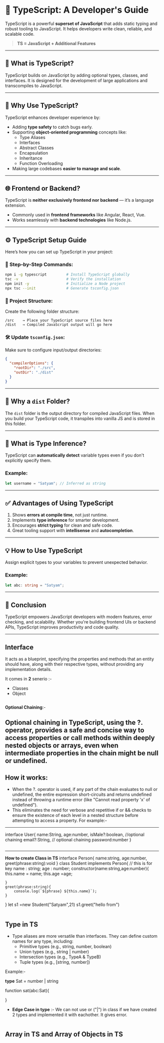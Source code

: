 
# 🌟 TypeScript: A Developer's Guide

TypeScript is a powerful **superset of JavaScript** that adds static typing and robust tooling to JavaScript. It helps developers write clean, reliable, and scalable code.

> **TS = JavaScript + Additional Features**

---
## 📌 What is TypeScript?

TypeScript builds on JavaScript by adding optional types, classes, and interfaces. It is designed for the development of large applications and transcompiles to JavaScript.

---

## 🤔 Why Use TypeScript?

TypeScript enhances developer experience by:

- Adding **type safety** to catch bugs early.
- Supporting **object-oriented programming** concepts like:
  - Type Aliases
  - Interfaces
  - Abstract Classes
  - Encapsulation
  - Inheritance
  - Function Overloading
- Making large codebases **easier to manage and scale**.

---

## 🌐 Frontend or Backend?

TypeScript is **neither exclusively frontend nor backend** — it’s a language extension.

- Commonly used in **frontend frameworks** like Angular, React, Vue.
- Works seamlessly with **backend technologies** like Node.js.

---

## ⚙️ TypeScript Setup Guide

Here’s how you can set up TypeScript in your project:

### 🔧 Step-by-Step Commands:

```bash
npm i -g typescript         # Install TypeScript globally
tsc -v                      # Verify the installation
npm init -y                 # Initialize a Node project
npx tsc --init              # Generate tsconfig.json
````

### 📁 Project Structure:

Create the following folder structure:

```
/src    → Place your TypeScript source files here
/dist   → Compiled JavaScript output will go here
```

### 🛠️ Update `tsconfig.json`:

Make sure to configure input/output directories:

```json
{
  "compilerOptions": {
    "rootDir": "./src",
    "outDir": "./dist"
  }
}
```

---

## 📂 Why a `dist` Folder?

The `dist` folder is the output directory for compiled JavaScript files. When you build your TypeScript code, it transpiles into vanilla JS and is stored in this folder.

---

## 🧠 What is Type Inference?

TypeScript can **automatically detect** variable types even if you don't explicitly specify them.

### Example:

```ts
let username = "Satyam"; // Inferred as string
```

---

## ✅ Advantages of Using TypeScript

1. Shows **errors at compile time**, not just runtime.
2. Implements **type inference** for smarter development.
3. Encourages **strict typing** for clean and safe code.
4. Great tooling support with **intellisense** and **autocompletion**.

---

## 💡 How to Use TypeScript

Assign explicit types to your variables to prevent unexpected behavior.

### Example:

```ts
let abc: string = "Satyam";
```

---

## 📘 Conclusion

TypeScript empowers JavaScript developers with modern features, error checking, and scalability. Whether you're building frontend UIs or backend APIs, TypeScript improves productivity and code quality.

---



 ## Interface 
 It acts as a blueprint, specifying the properties and methods that an entity should have, along with their respective types, without providing any implementation details.

It comes in **2** senerio :-
- Classes
- Object

```

```
**Optional Chaining**:-

Optional chaining in TypeScript, using the ?. operator, provides a safe and concise way to access properties or call methods within deeply nested objects or arrays, even when intermediate properties in the chain might be null or undefined.
---
 ## How it works:
- When the ?. operator is used, if any part of the chain evaluates to null or undefined, the entire expression short-circuits and returns undefined instead of throwing a runtime error (like "Cannot read property 'x' of undefined").
- This eliminates the need for verbose and repetitive if or && checks to ensure the existence of each level in a nested structure before attempting to access a property. 
For example:-
---  
interface User{
    name:String,
    age:number,
    isMale?:boolean,  //optional chaining
    email?:String,   // optional chaining
    password:number
}

```

```
---

**How to create Class in TS**
interface Person{
    name:string,
    age:number,
    greet(phrase:string):void
}
class Student implements Person{
    // this is for key
    name : string;
    age : number;
    constructor(name:string,age:number){
        this.name = name;
        this.age =age;

    }
    greet(phrase:string){
        console.log(`${phrase} ${this.name}`);
    }
}
let s1 =new Student("Satyam",21)
s1.greet("hello from")

```

```
## Type in TS
- Type aliases are more versatile than interfaces. They can define custom names for any type, including:
  - Primitive types (e.g., string, number, boolean)
  - Union types (e.g., string | number)
  - Intersection types (e.g., TypeA & TypeB)
  - Tuple types (e.g., [string, number]) 

Example:-

**type** Sat = number | string

function sat(abc:Sat){
    
}
- **Edge Case in type** :-
 We can not use or ("|") in class if we have created 2 types and implemented it with eachother. It gives error.
```
```
 ## Array in TS and Array of Objects in TS
 